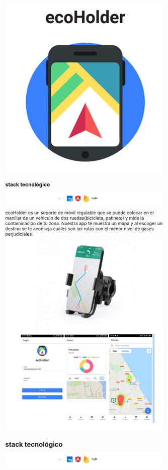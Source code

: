 
<center><img src="https://github.com/DianaIT/ecoHolder/blob/master/src/assets/img/README/ecoHolder.JPG" alt="ecoHolder logo"/></center>


### stack tecnológico

![stack tecnológico](https://github.com/DianaIT/ecoHolder/blob/master/src/assets/img/README/ecoholderstack.png)

ecoHolder es un soporte de móvil regulable que se puede colocar en el manillar de un vehículo de dos ruedas(bicicleta, patinete) y mide la contaminación de tu zona. Nuestra app  te muestra un mapa y al escoger un destino se te aconseja cuales son las rutas con el menor nivel de gases perjudiciales. 

![ecoHolder screen caps](https://github.com/DianaIT/ecoHolder/blob/master/src/assets/img/README/ecoHolderApp.JPG)

## stack tecnológico

<center><img src="https://github.com/DianaIT/ecoHolder/blob/master/src/assets/img/README/ecoholderstack.png" alt="stack tecnológico"/></center>